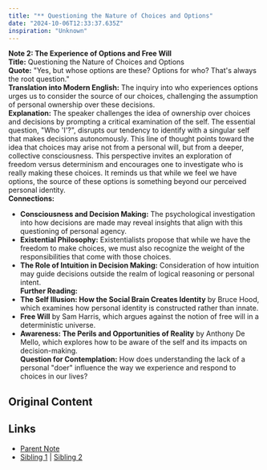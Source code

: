 ```yaml
---
title: "** Questioning the Nature of Choices and Options"
date: "2024-10-06T12:33:37.635Z"
inspiration: "Unknown"
---
```



**Note 2: The Experience of Options and Free Will**  
**Title:** Questioning the Nature of Choices and Options  
**Quote:** "Yes, but whose options are these? Options for who? That's always the root question."  
**Translation into Modern English:** The inquiry into who experiences options urges us to consider the source of our choices, challenging the assumption of personal ownership over these decisions.  
**Explanation:** The speaker challenges the idea of ownership over choices and decisions by prompting a critical examination of the self. The essential question, "Who 'I'?", disrupts our tendency to identify with a singular self that makes decisions autonomously. This line of thought points toward the idea that choices may arise not from a personal will, but from a deeper, collective consciousness. This perspective invites an exploration of freedom versus determinism and encourages one to investigate who is really making these choices. It reminds us that while we feel we have options, the source of these options is something beyond our perceived personal identity.  
**Connections:**  
- **Consciousness and Decision Making:** The psychological investigation into how decisions are made may reveal insights that align with this questioning of personal agency.  
- **Existential Philosophy:** Existentialists propose that while we have the freedom to make choices, we must also recognize the weight of the responsibilities that come with those choices.  
- **The Role of Intuition in Decision Making:** Consideration of how intuition may guide decisions outside the realm of logical reasoning or personal intent.  
**Further Reading:**  
- **The Self Illusion: How the Social Brain Creates Identity** by Bruce Hood, which examines how personal identity is constructed rather than innate.  
- **Free Will** by Sam Harris, which argues against the notion of free will in a deterministic universe.  
- **Awareness: The Perils and Opportunities of Reality** by Anthony De Mello, which explores how to be aware of the self and its impacts on decision-making.  
**Question for Contemplation:** How does understanding the lack of a personal "doer" influence the way we experience and respond to choices in our lives?  



## Original Content



## Links

- [Parent Note](/parent-note.md)
- [Sibling 1](/zettel1.md) | [Sibling 2](/zettel2.md)
